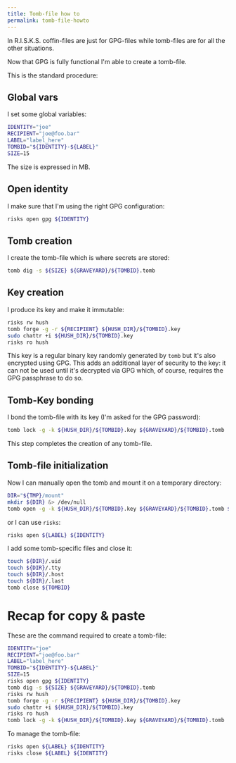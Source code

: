 ```yaml
---
title: Tomb-file how to
permalink: tomb-file-howto
---
```


In R.I.S.K.S. coffin-files are just for GPG-files while tomb-files are for all the other situations.

Now that GPG is fully functional I'm able to create a tomb-file.

This is the standard procedure:

## Global vars

I set some global variables:

``` bash
IDENTITY="joe"
RECIPIENT="joe@foo.bar"
LABEL="label_here"
TOMBID="${IDENTITY}-${LABEL}"
SIZE=15
```
The size is expressed in MB.

## Open identity

I make sure that I'm using the right GPG configuration:

``` bash
risks open gpg ${IDENTITY}
```

## Tomb creation

I create the tomb-file which is where secrets are stored:

``` bash
tomb dig -s ${SIZE} ${GRAVEYARD}/${TOMBID}.tomb
```

## Key creation

I produce its key and make it immutable:

``` bash
risks rw hush
tomb forge -g -r ${RECIPIENT} ${HUSH_DIR}/${TOMBID}.key
sudo chattr +i ${HUSH_DIR}/${TOMBID}.key
risks ro hush
```

This key is a regular binary key randomly generated by `tomb` but it's also encrypted using GPG. This adds an additional layer of security to the key: it can not be used until it's decrypted via GPG which, of course, requires the GPG passphrase to do so.

## Tomb-Key bonding

I bond the tomb-file with its key (I'm asked for the GPG password):

``` bash
tomb lock -g -k ${HUSH_DIR}/${TOMBID}.key ${GRAVEYARD}/${TOMBID}.tomb
```

This step completes the creation of any tomb-file.

## Tomb-file initialization

Now I can manually open the tomb and mount it on a temporary directory:

``` bash
DIR="${TMP}/mount"
mkdir ${DIR} &> /dev/null
tomb open -g -k ${HUSH_DIR}/${TOMBID}.key ${GRAVEYARD}/${TOMBID}.tomb ${DIR}
```

or I can use `risks`:

``` bash
risks open ${LABEL} ${IDENTITY}
```

I add some tomb-specific files and close it:

``` bash
touch ${DIR}/.uid
touch ${DIR}/.tty
touch ${DIR}/.host
touch ${DIR}/.last
tomb close ${TOMBID}
```

# Recap for copy & paste

These are the command required to create a tomb-file:

``` bash
IDENTITY="joe"
RECIPIENT="joe@foo.bar"
LABEL="label_here"
TOMBID="${IDENTITY}-${LABEL}"
SIZE=15
risks open gpg ${IDENTITY}
tomb dig -s ${SIZE} ${GRAVEYARD}/${TOMBID}.tomb
risks rw hush
tomb forge -g -r ${RECIPIENT} ${HUSH_DIR}/${TOMBID}.key
sudo chattr +i ${HUSH_DIR}/${TOMBID}.key
risks ro hush
tomb lock -g -k ${HUSH_DIR}/${TOMBID}.key ${GRAVEYARD}/${TOMBID}.tomb
```

To manage the tomb-file:

``` bash
risks open ${LABEL} ${IDENTITY}
risks close ${LABEL} ${IDENTITY}
```